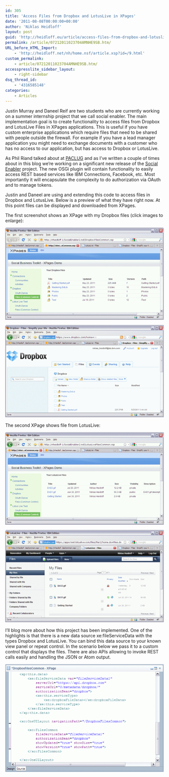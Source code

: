 ```yaml
---
id: 305
title: 'Access Files from Dropbox and LotusLive in XPages'
date: '2011-08-08T00:00:00+00:00'
author: 'Niklas Heidloff'
layout: post
guid: 'http://heidloff.eu/article/access-files-from-dropbox-and-lotuslive-in-xpages/'
permalink: /article/07212011023704AMNHE9SB.htm/
URL_before_HTML_Import:
    - 'http://heidloff.net/nh/home.nsf/article.xsp?id=/9.html'
custom_permalink:
    - article/07212011023704AMNHE9SB.htm/
accesspresslite_sidebar_layout:
    - right-sidebar
dsq_thread_id:
    - '4316585148'
categories:
    - Articles
---
```


 Justin Murray and Daneel Reif are two students who are currently working on a summer internship project that we call social enabler. The main implementation goal is to create functionality to access files from Dropbox and LotusLive Files in XPages applications. This is useful if you have custom enterprise applications which require files that need to be shared with people outside the firewall. For example if you have a lead manager application you might need to exchange documents with a customer who has no access to our application, but has access to Dropbox or LotusLive.

 As Phil Riand talked about at [PACLUG](http://www.openntf.org/blogs/openntf.nsf/d6plinks/NHEF-8J2V3G) and as I’ve written a couple of times about in this blog we’re working on a significant new release of the [Social Enabler](http://socialenabler.openntf.org/) project. The new OSGi plugin will contain functionality to easily access REST based services like IBM Connections, Facebook, etc. Most importantly it will encapsulate the complexity to do authorization via OAuth and to manage tokens.

 Justin and Daneel are using and extending this code to access files in Dropbox and LotusLive. Below is a preview of what they have right now. At this point files can be displayed and downloaded from XPages.

 The first screenshot shows an XPage with my Dropbox files (click images to enlarge):

![image](/assets/img/2011/08/FilesControl2s.gif)

![image](/assets/img/2011/08/FilesControl1s.gif)

 The second XPage shows file from LotusLive:

![image](/assets/img/2011/08/FilesControl3s.gif)

![image](/assets/img/2011/08/FilesControl4s.gif)

 I’ll blog more about how this project has been implemented. One of the highlights is that there is a new data source xe:fileServiceData with the types Dropbox and LotusLive. You can bind this data source to your known view panel or repeat control. In the scenario below we pass it to a custom control that displays the files. There are also APIs allowing to invoke REST calls easily and handling the JSON or Atom output.

![image](/assets/img/2011/08/FilesControl5.gif)